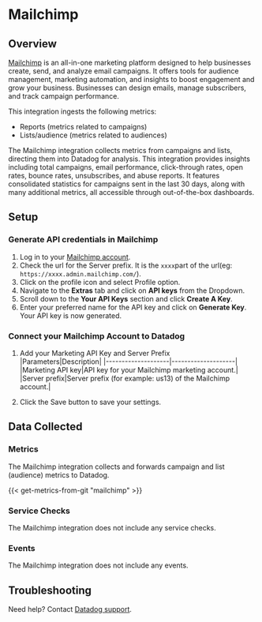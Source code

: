# Mailchimp

## Overview

[Mailchimp][1] is an all-in-one marketing platform designed to help businesses create, send, and analyze email campaigns. It offers tools for audience management, marketing automation, and insights to boost engagement and grow your business. Businesses can design emails, manage subscribers, and track campaign performance.

This integration ingests the following metrics:

- Reports (metrics related to campaigns)
- Lists/audience (metrics related to audiences)

The Mailchimp integration collects metrics from campaigns and lists, directing them into Datadog for analysis. This integration provides insights including total campaigns, email performance, click-through rates, open rates, bounce rates, unsubscribes, and abuse reports. It features consolidated statistics for campaigns sent in the last 30 days, along with many additional metrics, all accessible through out-of-the-box dashboards.

## Setup

### Generate API credentials in Mailchimp

1. Log in to your [Mailchimp account][2]. 
2. Check the url for the Server prefix. It is the `xxxx`part of the url(eg: `https://xxxx.admin.mailchimp.com/`).
3. Click on the profile icon and select Profile option.
4. Navigate to the **Extras** tab and click on **API keys** from the Dropdown.
5. Scroll down to the **Your API Keys** section and click **Create A Key**.
6. Enter your preferred name for the API key and click on **Generate Key**. Your API key is now generated.


### Connect your Mailchimp Account to Datadog

1. Add your Marketing API Key and Server Prefix    
    |Parameters|Description|
    |--------------------|--------------------|
    |Marketing API key|API key for your Mailchimp marketing account.|
    |Server prefix|Server prefix (for example: us13) of the Mailchimp account.|

2. Click the Save button to save your settings.


## Data Collected

### Metrics

The Mailchimp integration collects and forwards campaign and list (audience) metrics to Datadog.

{{< get-metrics-from-git "mailchimp" >}}

### Service Checks

The Mailchimp integration does not include any service checks.

### Events

The Mailchimp integration does not include any events.

## Troubleshooting

Need help? Contact [Datadog support][3].

[1]: https://mailchimp.com/
[2]: https://login.mailchimp.com/
[3]: https://docs.datadoghq.com/help/
